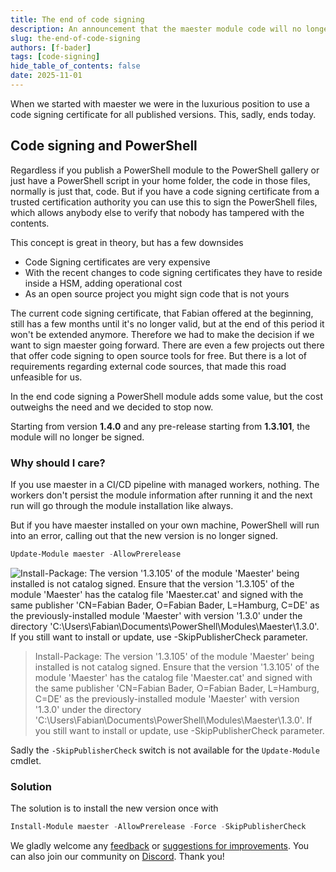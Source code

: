 ```yaml
---
title: The end of code signing
description: An announcement that the maester module code will no longer be signed.
slug: the-end-of-code-signing
authors: [f-bader]
tags: [code-signing]
hide_table_of_contents: false
date: 2025-11-01
---
```


When we started with maester we were in the luxurious position to use a code signing certificate for all published versions. This, sadly, ends today.

<!-- truncate -->

## Code signing and PowerShell

Regardless if you publish a PowerShell module to the PowerShell gallery or just have a PowerShell script in your home folder, the code in those files, normally is just that, code. But if you have a code signing certificate from a trusted certification authority you can use this to sign the PowerShell files, which allows anybody else to verify that nobody has tampered with the contents.

This concept is great in theory, but has a few downsides
* Code Signing certificates are very expensive
* With the recent changes to code signing certificates they have to reside inside a HSM, adding operational cost
* As an open source project you might sign code that is not yours

The current code signing certificate, that Fabian offered at the beginning, still has a few months until it's no longer valid, but at the end of this period it won't be extended anymore. Therefore we had to make the decision if we want to sign maester going forward. There are even a few projects out there that offer code signing to open source tools for free. But there is a lot of requirements regarding external code sources, that made this road unfeasible for us.

In the end code signing a PowerShell module adds some value, but the cost outweighs the need and we decided to stop now.

Starting from version **1.4.0** and any pre-release starting from **1.3.101**, the module will no longer be signed.

### Why should I care?

If you use maester in a CI/CD pipeline with managed workers, nothing. The workers don't persist the module information after running it and the next run will go through the module installation like always.

But if you have maester installed on your own machine, PowerShell will run into an error, calling out that the new version is no longer signed.

```powershell
Update-Module maester -AllowPrerelease
```

![Install-Package: The version '1.3.105' of the module 'Maester' being installed is not catalog signed. Ensure that the version '1.3.105' of the module 'Maester' has the catalog file 'Maester.cat' and signed with the same publisher 'CN=Fabian Bader,
O=Fabian Bader, L=Hamburg, C=DE' as the previously-installed module 'Maester' with version '1.3.0' under the directory 'C:\Users\Fabian\Documents\PowerShell\Modules\Maester\1.3.0'. If you still want to install or update, use -SkipPublisherCheck parameter.](img/errormessage.png)

> Install-Package: The version '1.3.105' of the module 'Maester' being installed is not catalog signed. Ensure that the version '1.3.105' of the module 'Maester' has the catalog file 'Maester.cat' and signed with the same publisher 'CN=Fabian Bader, O=Fabian Bader, L=Hamburg, C=DE' as the previously-installed module 'Maester' with version '1.3.0' under the directory 'C:\Users\Fabian\Documents\PowerShell\Modules\Maester\1.3.0'. If you still want to install or update, use -SkipPublisherCheck parameter.

Sadly the `-SkipPublisherCheck` switch is not available for the `Update-Module` cmdlet.

### Solution

The solution is to install the new version once with

```powershell
Install-Module maester -AllowPrerelease -Force -SkipPublisherCheck
```

We gladly welcome any [feedback](https://github.com/maester365/maester/discussions) or [suggestions for improvements](https://github.com/maester365/maester/issues). You can also join our community on [Discord](https://discord.gg/CQs76Wa9). Thank you!
